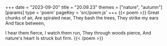 +++
date = "2023-09-20"
title = "20.09.23"
themes = ["nature", "autumn"]
[params]
  type = 'poem'
  pageKey = 'src/poem.js'
+++
{{< poem >}}
Great chunks of air,
Are spiraled near,
They bash the trees,
They strike my ears
And face between,

I hear them fierce,
I watch them run,
They through woods pierce,
And nature's heart
Is struck but firm.
{{< /poem >}}